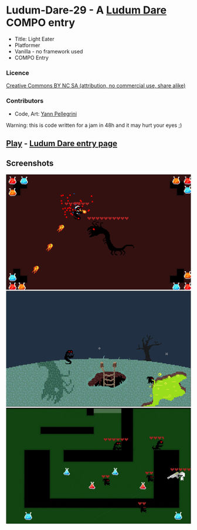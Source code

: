 # Ludum-Dare-29 - A [Ludum Dare](http://ludumdare.com/compo/rules/) COMPO entry
* Title: Light Eater
* Platformer
* Vanilla - no framework used
* COMPO Entry

### Licence
[Creative Commons BY NC SA (attribution, no commercial use, share alike)](https://creativecommons.org/licenses/by-nc-sa/2.0/)

### Contributors
* Code, Art: [Yann Pellegrini](https://yann-p.fr)

Warning: this is code written for a jam in 48h and it may hurt your eyes ;)

## [Play](https://yann-p.fr/ld29) -  [Ludum Dare entry page](http://ludumdare.com/compo/ludum-dare-29/?action=preview&uid=29641)



## Screenshots

![Preview](ld29_1.jpg?raw=true "Preview")
![Preview](ld29_2.jpg?raw=true "Preview")
![Preview](ld29_3.jpg?raw=true "Preview")
